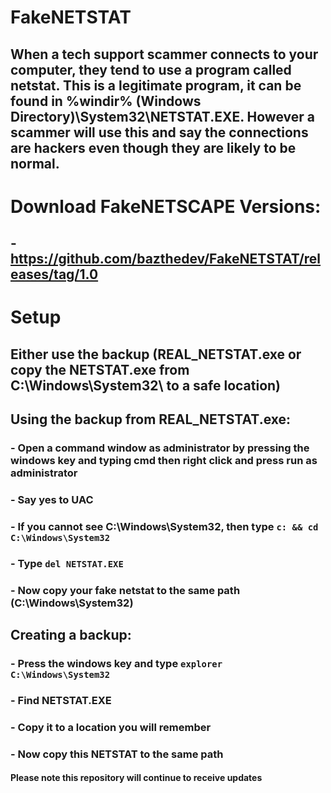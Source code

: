 # FakeNETSTAT
## When a tech support scammer connects to your computer, they tend to use a program called netstat. This is a legitimate program, it can be found in %windir% (Windows Directory)\System32\NETSTAT.EXE. However a scammer will use this and say the connections are hackers even though they are likely to be normal.

# Download FakeNETSCAPE Versions:
## - https://github.com/bazthedev/FakeNETSTAT/releases/tag/1.0
# Setup
## Either use the backup (REAL_NETSTAT.exe or copy the NETSTAT.exe from C:\Windows\System32\ to a safe location)
## Using the backup from REAL_NETSTAT.exe:
### - Open a command window as administrator by pressing the windows key and typing cmd then right click and press run as administrator
### - Say yes to UAC
### - If you cannot see C:\Windows\System32, then type `c: && cd C:\Windows\System32`
### - Type `del NETSTAT.EXE`
### - Now copy your fake netstat to the same path (C:\Windows\System32)

## Creating a backup:
### - Press the windows key and type `explorer C:\Windows\System32`
### - Find NETSTAT.EXE
### - Copy it to a location you will remember
### - Now copy this NETSTAT to the same path

#### Please note this repository will continue to receive updates

